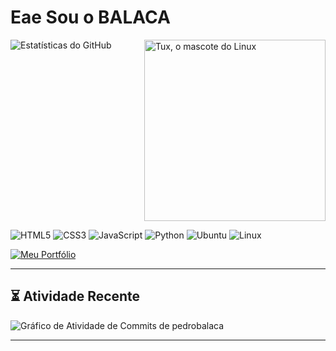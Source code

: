 # **Eae Sou o BALACA**

<img align="right" src="https://media.tenor.com/bhewUhwCTYYAAAAj/tux-linux-tux.gif" width="290" alt="Tux, o mascote do Linux">

<img src="https://github-readme-stats.vercel.app/api?username=pedrobalaca&show_icons=true&theme=vue-dark&hide_border=true&count_private=true" alt="Estatísticas do GitHub">

<br clear="right"/>

  <p align="left">
    <img src="https://img.shields.io/badge/HTML5-E34F26?style=for-the-badge&logo=html5&logoColor=white" alt="HTML5">
    <img src="https://img.shields.io/badge/CSS3-1572B6?style=for-the-badge&logo=css3&logoColor=white" alt="CSS3">
    <img src="https://img.shields.io/badge/JavaScript-F7DF1E?style=for-the-badge&logo=javascript&logoColor=black" alt="JavaScript">
    <img src="https://img.shields.io/badge/Python-3776AB?style=for-the-badge&logo=python&logoColor=white" alt="Python">
    <img src="https://img.shields.io/badge/Ubuntu-E95420?style=for-the-badge&logo=ubuntu&logoColor=white" alt="Ubuntu">
    <img src="https://img.shields.io/badge/Linux-FCC624?style=for-the-badge&logo=linux&logoColor=black" alt="Linux">
  </p>

  [![Meu Portfólio](https://img.shields.io/badge/Portfólio-A62E2E?style=for-the-badge&logo=About.me&logoColor=white)](https://pedrobalaca.github.io/Portif-lio/)

  ---

## ⏳ Atividade Recente

<img src="https://github-readme-activity-graph.vercel.app/graph?username=pedrobalaca&theme=github-dark" alt="Gráfico de Atividade de Commits de pedrobalaca" />

---




